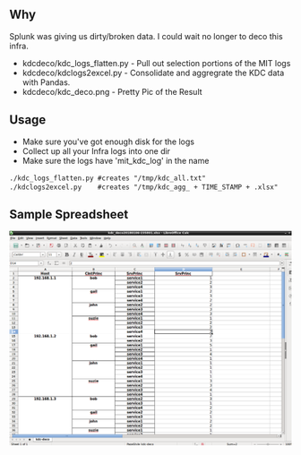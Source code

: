 ## Why
Splunk was giving us dirty/broken data. I could wait no longer to deco this infra.
- kdcdeco/kdc_logs_flatten.py	- Pull out selection portions of the MIT logs 
- kdcdeco/kdclogs2excel.py    - Consolidate and aggregrate the KDC data with Pandas.
- kdcdeco/kdc_deco.png - Pretty Pic of the Result
## Usage
- Make sure you've got enough disk for the logs
- Collect up all your Infra logs into one dir 
- Make sure the logs have 'mit_kdc_log' in the name 
```
./kdc_logs_flatten.py #creates "/tmp/kdc_all.txt"
./kdclogs2excel.py    #creates "/tmp/kdc_agg_ + TIME_STAMP + .xlsx"
```
## Sample Spreadsheet
![Sample Spreadsheet](kdc_deco.png?raw=true "Sample Spreadsheet")
